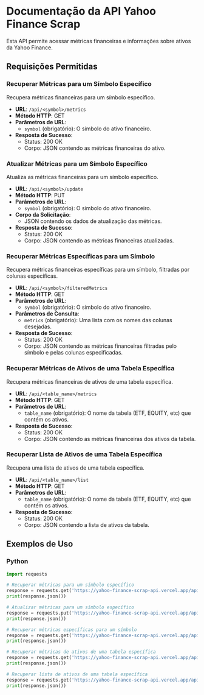 # Documentação da API Yahoo Finance Scrap

Esta API permite acessar métricas financeiras e informações sobre ativos da Yahoo Finance.

## Requisições Permitidas

### Recuperar Métricas para um Símbolo Específico

Recupera métricas financeiras para um símbolo específico.

- **URL**: `/api/<symbol>/metrics`
- **Método HTTP**: GET
- **Parâmetros de URL**:
  - `symbol` (obrigatório): O símbolo do ativo financeiro.
- **Resposta de Sucesso**:
  - Status: 200 OK
  - Corpo: JSON contendo as métricas financeiras do ativo.

### Atualizar Métricas para um Símbolo Específico

Atualiza as métricas financeiras para um símbolo específico.

- **URL**: `/api/<symbol>/update`
- **Método HTTP**: PUT
- **Parâmetros de URL**:
  - `symbol` (obrigatório): O símbolo do ativo financeiro.
- **Corpo da Solicitação**:
  - JSON contendo os dados de atualização das métricas.
- **Resposta de Sucesso**:
  - Status: 200 OK
  - Corpo: JSON contendo as métricas financeiras atualizadas.

### Recuperar Métricas Específicas para um Símbolo

Recupera métricas financeiras específicas para um símbolo, filtradas por colunas específicas.

- **URL**: `/api/<symbol>/filteredMetrics`
- **Método HTTP**: GET
- **Parâmetros de URL**:
  - `symbol` (obrigatório): O símbolo do ativo financeiro.
- **Parâmetros de Consulta**:
  - `metrics` (obrigatório): Uma lista com os nomes das colunas desejadas.
- **Resposta de Sucesso**:
  - Status: 200 OK
  - Corpo: JSON contendo as métricas financeiras filtradas pelo símbolo e pelas colunas especificadas.

### Recuperar Métricas de Ativos de uma Tabela Específica

Recupera métricas financeiras de ativos de uma tabela específica.

- **URL**: `/api/<table_name>/metrics`
- **Método HTTP**: GET
- **Parâmetros de URL**:
  - `table_name` (obrigatório): O nome da tabela (ETF, EQUITY, etc) que contém os ativos.
- **Resposta de Sucesso**:
  - Status: 200 OK
  - Corpo: JSON contendo as métricas financeiras dos ativos da tabela.

### Recuperar Lista de Ativos de uma Tabela Específica

Recupera uma lista de ativos de uma tabela específica.

- **URL**: `/api/<table_name>/list`
- **Método HTTP**: GET
- **Parâmetros de URL**:
  - `table_name` (obrigatório): O nome da tabela (ETF, EQUITY, etc) que contém os ativos.
- **Resposta de Sucesso**:
  - Status: 200 OK
  - Corpo: JSON contendo a lista de ativos da tabela.

## Exemplos de Uso

### Python

```python
import requests

# Recuperar métricas para um símbolo específico
response = requests.get('https://yahoo-finance-scrap-api.vercel.app/api/AAPL/metrics')
print(response.json())

# Atualizar métricas para um símbolo específico
response = requests.put('https://yahoo-finance-scrap-api.vercel.app/api/AAPL/update')
print(response.json())

# Recuperar métricas específicas para um símbolo
response = requests.get('https://yahoo-finance-scrap-api.vercel.app/api/AAPL/filteredMetrics?metrics=symbol&metrics=qsp_price')
print(response.json())

# Recuperar métricas de ativos de uma tabela específica
response = requests.get('https://yahoo-finance-scrap-api.vercel.app/api/ETF/metrics')
print(response.json())

# Recuperar lista de ativos de uma tabela específica
response = requests.get('https://yahoo-finance-scrap-api.vercel.app/api/EQUITY/list')
print(response.json())
